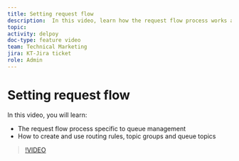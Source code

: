 ```yaml
---
title: Setting request flow
description:  In this video, learn how the request flow process works and how to create routing rules, topic groups, and queue topics.
topic:
activity: delpoy
doc-type: feature video
team: Technical Marketing
jira: KT-Jira ticket
role: Admin
---
```

# Setting request flow

In this video, you will learn:

* The request flow process specific to queue management
* How to create and use routing rules, topic groups and queue topics

>[!VIDEO](https://video.tv.adobe.com/v/335222/?quality=12&learn=on)

